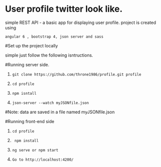 # User profile twitter look like.
simple REST API - a basic app for displaying user profile.
project is created using 
```
angular 6 , bootstrap 4, json server and sass
```

#Set up the project locally

simple just follow  the following isntructions.


#Running server side.

1. `git clone https://github.com/throne1986/profile.git profile`

2. `cd profile`

3. `npm isntall`

4. `json-server --watch myJSONfile.json`

#Note: data are saved in a file named myJSONfile.json

 #Running front-end side
 
 1. `cd profile`
 
 2. ` npm install`

 3. `ng serve or npm start `
 
 4. `Go to http://localhost:4200/`
 
